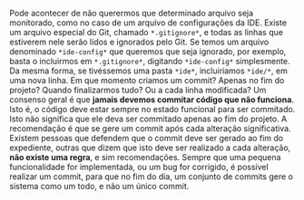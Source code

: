 Pode acontecer de não querermos que determinado arquivo seja monitorado, como no caso de um arquivo de configurações da IDE.
Existe um arquivo especial do Git, chamado `*.gitignore*`, e todas as linhas que estiverem nele serão lidos e ignorados pelo Git. Se temos um arquivo denominado `*ide-config*` que queremos que seja ignorado, por exemplo, basta o incluirmos em `*.gitignore*`, digitando `*ide-config*` simplesmente. Da mesma forma, se tivéssemos uma pasta `*ide*`, incluiríamos `*ide/*`, em uma nova linha.
Em que momento criamos um commit? Apenas no fim do projeto? Quando finalizarmos tudo? Ou a cada linha modificada?
Um consenso geral é que **jamais devemos commitar código que não funciona**. Isto é, o código deve estar sempre no estado funcional para ser commitado. Isto não significa que ele deva ser commitado apenas ao fim do projeto. A recomendação é que se gere um commit após cada alteração significativa.
Existem pessoas que defendem que o commit deve ser gerado ao fim do expediente, outras que dizem que isto deve ser realizado a cada alteração, **não existe uma regra**, e sim recomendações. Sempre que uma pequena funcionalidade for implementada, ou um bug for corrigido, é possível realizar um commit, para que no fim do dia, um conjunto de commits gere o sistema como um todo, e não um único commit.